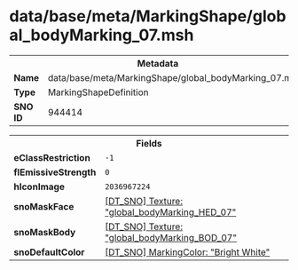 <h1>data/base/meta/MarkingShape/global_bodyMarking_07.msh</h1><table><tr><th colspan="100%">Metadata</th></tr><tr><td><b>Name</b></td><td>data/base/meta/MarkingShape/global_bodyMarking_07.msh</td></tr><tr><td><b>Type</b></td><td>MarkingShapeDefinition</td></tr><tr><td><b>SNO ID</b></td><td>944414</td></tr></table>

<table><tr><th colspan="100%">Fields</th></tr><tr><td><b>eClassRestriction</b></td><td><code>-1</code></td></tr><tr><td><b>flEmissiveStrength</b></td><td><code>0</code></td></tr><tr><td><b>hIconImage</b></td><td><code>2036967224</code></td></tr><tr><td><b>snoMaskFace</b></td><td><a href="..\Texture\global_bodyMarking_HED_07.tex.md">[DT_SNO] Texture: "global_bodyMarking_HED_07"</a></td></tr><tr><td><b>snoMaskBody</b></td><td><a href="..\Texture\global_bodyMarking_BOD_07.tex.md">[DT_SNO] Texture: "global_bodyMarking_BOD_07"</a></td></tr><tr><td><b>snoDefaultColor</b></td><td><a href="..\MarkingColor\Bright White.mcl.md">[DT_SNO] MarkingColor: "Bright White"</a></td></tr></table>

